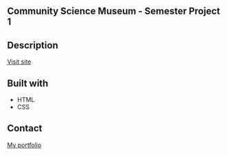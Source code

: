 ## Community Science Museum - Semester Project 1

## Description

[Visit site](https://cms-oslo.netlify.app)

## Built with

- HTML
- CSS

## Contact

[My portfolio](https://www.mathildeelinor.no)

